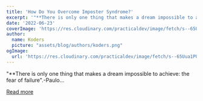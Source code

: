 ```yaml
---
title: 'How Do You Overcome Imposter Syndrome?'
excerpt: '"**There is only one thing that makes a dream impossible to achieve: the fear of failure".-Paulo...'
date: '2022-06-23'
coverImage: 'https://res.cloudinary.com/practicaldev/image/fetch/s--65Uua1PU--/c_imagga_scale,f_auto,fl_progressive,h_420,q_auto,w_1000/https://dev-to-uploads.s3.amazonaws.com/uploads/articles/mnarx29wpg2jeptsigcf.jpeg'
author:
  name: Koders
  picture: "assets/blog/authors/koders.png"
ogImage:
  url: 'https://res.cloudinary.com/practicaldev/image/fetch/s--65Uua1PU--/c_imagga_scale,f_auto,fl_progressive,h_420,q_auto,w_1000/https://dev-to-uploads.s3.amazonaws.com/uploads/articles/mnarx29wpg2jeptsigcf.jpeg'
---
```


"**There is only one thing that makes a dream impossible to achieve: the fear of failure".-Paulo...

[Read more](https://dev.to/janicera2880/how-do-you-overcome-imposter-syndrome-55m8)

